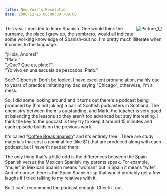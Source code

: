 ```yaml
---
title: New Year's Resolution
date: 2006-12-25 00:00:00 -08:00
---
```


<p><img border="0" alt="Picture_1_1" title="Picture_1_1" src="http://torrez.typepad.com/photos/uncategorized/picture_1_1.png" style="margin: 0px 0px 5px 5px; float: right;" />
This year I decided to learn Spanish. One would think the surname, the place I grew up, the sombrero, would all indicate some working knowledge of Spanish–but no, I'm pretty much illiterate when it comes to the language.</p>

<p>&quot;¡Hola, Andres!&quot;<br />&quot;Plato.&quot;<br />&quot;¿Que? Que es, plato?&quot;<br />&quot;Yo vivo en una escuela de pescados. Plato.&quot;</p>

<p>See? Gibberish. Don't be fooled, I have excellent pronunciation, mainly due to years of practice imitating my dad saying &quot;Chicago&quot;, otherwise, I'm a mess.</p>

<p>So, I did some looking around and it turns out there's a podcast being produced by (I'm not joking) a pair of Scottish podcasters in Scotland. The chemistry between them is outstanding, and Mark, the teacher is very good at balancing the lessons so they aren't too advanced but stay interesting. I think the key to the podcast is they try to keep it around 15 minutes and each episode builds on the previous work.</p>

<p>It's called &quot;<a href="http://phobos.apple.com/WebObjects/MZStore.woa/wa/viewPodcast?id=201598403">Coffee Break Spanish</a>&quot; and it's entirely free.&nbsp; There are study materials that cost a nominal fee (like $1) that are produced along with each podcast, but I haven't needed them.</p>

<p>The only thing that's a little odd is the differences between the Spain Spanish versus the Mexican Spanish&nbsp; my parents speak. For example, &quot;mujer&quot; in Mexican Spanish means &quot;woman&quot; but in Spain it means &quot;wife&quot;.&nbsp; And of course there is the Spain Spanish lisp that would probably get a few laughs if I tried talking to my relatives with it. </p>

<p>But I can't recommend the podcast enough. Check it out.</p>
